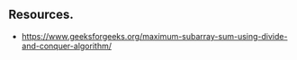 ## Resources.
- https://www.geeksforgeeks.org/maximum-subarray-sum-using-divide-and-conquer-algorithm/
